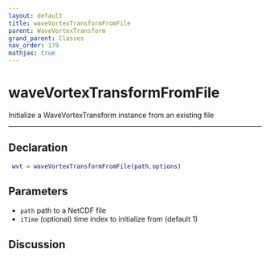 ```yaml
---
layout: default
title: waveVortexTransformFromFile
parent: WaveVortexTransform
grand_parent: Classes
nav_order: 179
mathjax: true
---
```


#  waveVortexTransformFromFile

Initialize a WaveVortexTransform instance from an existing file


---

## Declaration
```matlab
 wvt = waveVortexTransformFromFile(path,options)
```
## Parameters
+ `path`  path to a NetCDF file
+ `iTime`  (optional) time index to initialize from (default 1)

## Discussion

        
